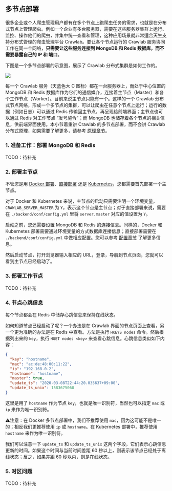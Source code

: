 ## 多节点部署

很多企业或个人爬虫管理用户都有在多个节点上跑爬虫任务的需求，也就是在分布式节点上管理爬虫。例如一个企业有多台服务器，需要在这些服务器集群上运行、监控、操作他们的爬虫，并集中统一查看和管理，这种应用场景就非常适合天生支持分布式管理的爬虫管理平台 Crawlab。要让各个节点运行的 Crawlab 服务协同工作在同一个网络，**只需要让这些服务连接到 MongoDB 和 Redis 数据库，而不需要暴露自己的 IP 和 端口**。

下图是一个多节点部署的示意图，展示了 Crawlab 分布式集群是如何工作的。

![](http://static-docs.crawlab.cn/multi-node-deployment.png)

每一个 Crawlab 服务（天蓝色大 C 图标）都在一台服务器上，而处于中心位置的 MongoDB 和 Redis 数据库作为它们的通信媒介，连接着主节点（Master）和各个工作节点（Worker）。目前来说主节点只能有一个。这样的一个 Crawlab 分布式节点网络，形成一个多节点的集群，可以让爬虫在任意个节点上运行；运行的数据（例如日志）可以通过 Redis 传输回主节点，再呈现给前端界面；主节点也可以通过 Redis 对工作节点 “发号施令”；而 MongoDB 也储存着各个节点的相关信息，供前端界面使用。本小节着重讲 Crawlab 的多节点部署，而不会讲 Crawlab 分布式原理，如果需要了解更多，请参考 [原理章节](../Architecture/README.md)。

### 1. 准备工作：部署 MongoDB 和 Redis

TODO：待补充

### 2. 部署主节点

不管您是用 [Docker 部署](./Docker.md)、[直接部署](./Direct.md) 还是 [Kubernetes](./Kubernetes.md)，您都需要首先部署一个主节点。

对于 Docker 和 Kubernetes 来说，主节点的启动只需要注明一个环境变量，`CRAWLAB_SERVER_MASTER` 为 `Y`，表示这个节点是主节点；对于直接部署来说，需要在 `./backend/conf/config.yml` 里将 `server.master` 对应的值设置为 `Y`。

启动之前，您还需要设置 MongoDB 和 Redis 的连接信息。同样的，Docker 和 Kubernetes 部署需要通过环境变量的方式数据库连接信息；直接部署需要在 `./backend/conf/config.yml` 中做相应配置。您可以参考 [配置章节](../Config/README.md) 了解更多信息。

然后启动节点，打开浏览器输入相应的 URL，登录，导航到节点页面，您就可以看到主节点已经启动了。

### 3. 部署工作节点

TODO：待补充

### 4. 节点心跳信息

每个节点都会在 Redis 中储存心跳信息来保持在线状态。

如何知道节点已经启动了呢？一个办法是在 Crawlab 界面的节点页面上查看，另一个更为准确的办法是在 Redis 中查看。方法是执行 `HKEYS nodes` 命令。然后根据列出来的 `key`，执行 `HGET nodes <key>` 来查看心跳信息。心跳信息类似如下内容：

```json
{
  "key": "hostname",
  "mac": "ac:de:48:00:11:22",
  "ip": "192.168.0.2",
  "hostname": "hostname",
  "master": true,
  "update_ts": "2020-03-08T22:44:20.035637+09:00",
  "update_ts_unix": 1583675060
}
```

这里是用了 `hostname` 作为节点 `key`，也就是唯一识别符，当然也可以指定 `mac` 或 `ip` 来作为唯一识别符。

⚠️注意：在 Docker 多节点部署中，我们不推荐使用 `mac`，因为这可能不是唯一的；相反我们更推荐使用 `ip` 或 `hostname`。在 Kubernetes 部署中，推荐使用 `hostname` 来作为唯一识别符。

我们可以注意一下 `update_ts` 和 `update_ts_unix` 这两个字段，它们表示心跳信息更新的时间。如果这个时间与当前时间差距 60 秒以上，则表示该节点已经处于离线状态；反之，如果差距 60 秒以内，则是在线状态。

### 5. 时区问题

TODO：待补充